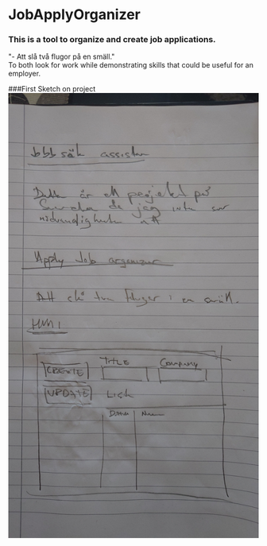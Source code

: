 # JobApplyOrganizer
### This is a tool to organize and create job applications.

"- Att slå två flugor på en smäll." </br>
To both look for work while demonstrating skills that could be useful for an employer.

###First Sketch on project
![Skiss](Pictures/20241003_100144.JPG)

